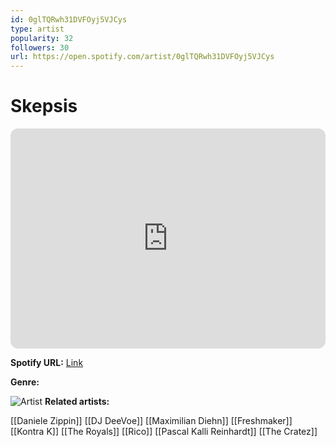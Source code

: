 ```yaml
---
id: 0glTQRwh31DVFOyj5VJCys
type: artist
popularity: 32
followers: 30
url: https://open.spotify.com/artist/0glTQRwh31DVFOyj5VJCys
---
```

# Skepsis

<iframe style="border-radius:12px" src="https://open.spotify.com/embed/artist/0glTQRwh31DVFOyj5VJCys" width="100%" height="352" frameBorder="0" allowfullscreen="" allow="autoplay; clipboard-write; encrypted-media; fullscreen; picture-in-picture" loading="lazy"></iframe>

**Spotify URL:** [Link](https://open.spotify.com/artist/0glTQRwh31DVFOyj5VJCys)

**Genre:** 

![Artist](https://i.scdn.co/image/ab67616d0000b2730db33442a024d56004f94ce8)
**Related artists:**

[[Daniele Zippin]]
[[DJ DeeVoe]]
[[Maximilian Diehn]]
[[Freshmaker]]
[[Kontra K]]
[[The Royals]]
[[Rico]]
[[Pascal Kalli Reinhardt]]
[[The Cratez]]
